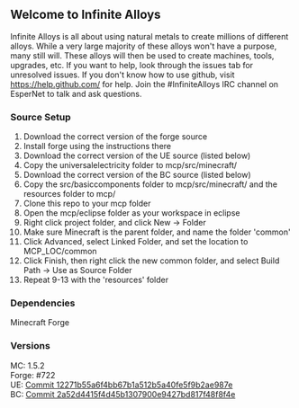 ## Welcome to Infinite Alloys
Infinite Alloys is all about using natural metals to create millions of different alloys. While a very large majority
of these alloys won't have a purpose, many still will. These alloys will then be used to create machines, tools,
upgrades, etc. If you want to help, look through the issues tab for unresolved issues. If you don't know how to
use github, visit https://help.github.com/ for help. Join the #InfiniteAlloys IRC channel on EsperNet to talk and ask questions.

### Source Setup
1. Download the correct version of the forge source
2. Install forge using the instructions there
3. Download the correct version of the UE source (listed below)
4. Copy the universalelectricity folder to mcp/src/minecraft/
5. Download the correct version of the BC source (listed below)
6. Copy the src/basiccomponents folder to mcp/src/minecraft/ and the resources folder to mcp/
7. Clone this repo to your mcp folder
8. Open the mcp/eclipse folder as your workspace in eclipse
9. Right click project folder, and click New -> Folder
10. Make sure Minecraft is the parent folder, and name the folder 'common'
11. Click Advanced, select Linked Folder, and set the location to MCP_LOC/common
12. Click Finish, then right click the new common folder, and select Build Path -> Use as Source Folder
13. Repeat 9-13 with the 'resources' folder

### Dependencies
Minecraft Forge  

### Versions
MC: 1.5.2  
Forge: #722  
UE: [Commit 12271b55a6f4bb67b1a512b5a40fe5f9b2ae987e](https://github.com/calclavia/Universal-Electricity/tree/12271b55a6f4bb67b1a512b5a40fe5f9b2ae987e)  
BC: [Commit 2a52d4415f4d45b1307900e9427bd817f48f8f4e](https://github.com/calclavia/Basic-Components/tree/2a52d4415f4d45b1307900e9427bd817f48f8f4e)